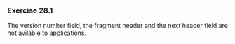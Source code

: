 ### Exercise 28.1

The version number field, the fragment header and the next header field are not avilable to applications.


